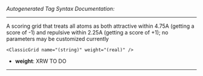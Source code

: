_Autogenerated Tag Syntax Documentation:_

---
A scoring grid that treats all atoms as both attractive within 4.75A (getting a score of -1) and repulsive within 2.25A (getting a score of +1); no parameters may be customized currently

```
<ClassicGrid name="(string)" weight="(real)" />
```

-   **weight**: XRW TO DO

---
